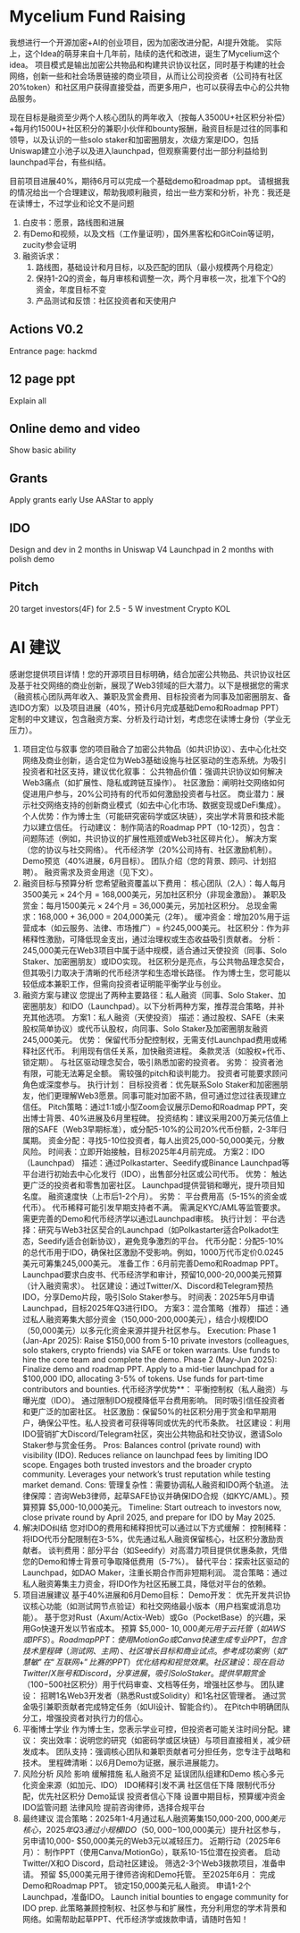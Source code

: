 # Mycelium Fund Raising 
我想进行一个开源加密+AI的创业项目，因为加密改进分配，AI提升效能。
实际上，这个Idea的萌芽来自十几年前，陆续的迭代和改进，诞生了Mycelium这个idea。
项目模式是输出加密公共物品和构建共识协议社区，同时基于构建的社会网络，创新一些和社会场景链接的商业项目，从而让公司投资者（公司持有社区20%token）和社区用户获得直接受益，而更多用户，也可以获得去中心的公共物品服务。

现在目标是融资至少两个人核心团队的两年收入（按每人3500U+社区积分补偿）+每月约1500U+社区积分的兼职小伙伴和bounty报酬，融资目标是过往的同事和领导，以及认识的一些solo staker和加密圈朋友，次级方案是IDO，包括Uniswap建立小池子以及进入launchpad，但观察需要付出一部分利益给到launchpad平台，有些纠结。

目前项目进展40%，期待6月可以完成一个基础demo和roadmap ppt。
请根据我的情况给出一个合理建议，帮助我顺利融资，给出一些方案和分析，补充：我还是在读博士，不过学业和论文不是问题

1. 白皮书：愿景，路线图和进展
2. 有Demo和视频，以及文档（工作量证明），国外黑客松和GitCoin等证明，zucity参会证明
3. 融资诉求：
	1. 路线图，基础设计和月目标，以及匹配的团队（最小规模两个月稳定）
	2. 保持1-2Q的资金，每月审核和调整一次，两个月审核一次，批准下个Q的资金，年度目标不变
	3. 产品测试和反馈：社区投资者和天使用户
## Actions V0.2
Entrance page: hackmd
## 12 page ppt
Explain all 

## Online demo and video
Show basic ability

## Grants
Apply grants early
Use AAStar to apply
## IDO 
Design and dev in 2 months in Uniswap V4
Launchpad in 2 months with polish demo



## Pitch
20 target investors(4F) for 2.5 - 5 W investment
Crypto KOL


# AI 建议
感谢您提供项目详情！您的开源项目目标明确，结合加密公共物品、共识协议社区及基于社交网络的商业创新，展现了Web3领域的巨大潜力。以下是根据您的需求（融资核心团队两年收入、兼职及赏金费用、目标投资者为同事及加密圈朋友、备选IDO方案）以及项目进展（40%，预计6月完成基础Demo和Roadmap PPT）定制的中文建议，包含融资方案、分析及行动计划，考虑您在读博士身份（学业无压力）。
1. 项目定位与叙事
您的项目融合了加密公共物品（如共识协议）、去中心化社交网络及商业创新，适合定位为Web3基础设施与社区驱动的生态系统。为吸引投资者和社区支持，建议优化叙事：
公共物品价值：强调共识协议如何解决Web3痛点（如扩展性、隐私或跨链互操作）。
社区激励：阐明社交网络如何促进用户参与，20%公司持有的代币如何激励投资者与社区。
商业潜力：展示社交网络支持的创新商业模式（如去中心化市场、数据变现或DeFi集成）。
个人优势：作为博士生（可能研究密码学或区块链），突出学术背景和技术能力以建立信任。
行动建议：
制作简洁的Roadmap PPT（10-12页），包含：
问题陈述（例如，共识协议的扩展性瓶颈或Web3社区碎片化）。
解决方案（您的协议与社交网络）。
代币经济学（20%公司持有、社区激励机制）。
Demo预览（40%进展，6月目标）。
团队介绍（您的背景、顾问、计划招聘）。
融资需求及资金用途（见下文）。
2. 融资目标与预算分析
您希望融资覆盖以下费用：
核心团队（2人）：每人每月3500美元 × 24个月 = 168,000美元，另加社区积分（非现金激励）。
兼职及赏金：每月1500美元 × 24个月 = 36,000美元，另加社区积分。
总现金需求：168,000 + 36,000 = 204,000美元（2年）。
缓冲资金：增加20%用于运营成本（如云服务、法律、市场推广）= 约245,000美元。
社区积分：作为非稀释性激励，可降低现金支出，通过治理权或生态收益吸引贡献者。
分析：
245,000美元在Web3项目中属于适中规模，适合通过天使投资（同事、Solo Staker、加密圈朋友）或IDO实现。
社区积分是亮点，与公共物品理念契合，但其吸引力取决于清晰的代币经济学和生态增长路径。
作为博士生，您可能以较低成本兼职工作，但需向投资者证明能平衡学业与创业。
3. 融资方案与建议
您提出了两种主要路径：私人融资（同事、Solo Staker、加密圈朋友）和IDO（Launchpad）。以下分析两种方案，推荐混合策略，并补充其他选项。
方案1：私人融资（天使投资）
描述：通过股权、SAFE（未来股权简单协议）或代币认股权，向同事、Solo Staker及加密圈朋友融资245,000美元。
优势：
保留代币分配控制权，无需支付Launchpad费用或稀释社区代币。
利用现有信任关系，加快融资进程。
条款灵活（如股权+代币、锁定期）。
与社区驱动理念契合，吸引熟悉加密的投资者。
劣势：
投资者池有限，可能无法筹足全额。
需较强的pitch和谈判能力。
投资者可能要求顾问角色或深度参与。
执行计划：
目标投资者：优先联系Solo Staker和加密圈朋友，他们更理解Web3愿景。同事可能对加密不熟，但可通过您过往表现建立信任。
Pitch策略：通过1:1或小型Zoom会议展示Demo和Roadmap PPT，突出博士背景、40%进展及6月里程碑。
投资结构：建议采用200万美元估值上限的SAFE（Web3早期标准），或分配5-10%的公司20%代币份额，2-3年归属期。
资金分配：寻找5-10位投资者，每人出资25,000-50,000美元，分散风险。
时间表：立即开始接触，目标2025年4月前完成。
方案2：IDO（Launchpad）
描述：通过Polkastarter、Seedify或Binance Launchpad等平台进行初始去中心化发行（IDO），出售部分社区或公司代币。
优势：
触达更广泛的投资者和零售加密社区。
Launchpad提供营销和曝光，提升项目知名度。
融资速度快（上市后1-2个月）。
劣势：
平台费用高（5-15%的资金或代币）。
代币稀释可能引发早期支持者不满。
需满足KYC/AML等监管要求。
需更完善的Demo和代币经济学以通过Launchpad审核。
执行计划：
平台选择：研究与Web3社区契合的Launchpad（如Polkastarter适合Polkadot生态，Seedify适合创新协议），避免竞争激烈的平台。
代币分配：分配5-10%的总代币用于IDO，确保社区激励不受影响。例如，1000万代币定价0.0245美元可筹集245,000美元。
准备工作：6月前完善Demo和Roadmap PPT。Launchpad要求白皮书、代币经济学和审计，预留10,000-20,000美元预算（计入融资需求）。
社区建设：通过Twitter/X、Discord和Telegram预热IDO，分享Demo片段，吸引Solo Staker参与。
时间表：2025年5月申请Launchpad，目标2025年Q3进行IDO。
方案3：混合策略（推荐）
描述：通过私人融资筹集大部分资金（150,000-200,000美元），结合小规模IDO（50,000美元）以多元化资金来源并提升社区参与。
Execution:
Phase 1 (Jan-Apr 2025): Raise $150,000 from 5-10 private investors (colleagues, solo stakers, crypto friends) via SAFE or token warrants. Use funds to hire the core team and complete the demo.
Phase 2 (May-Jun 2025): Finalize demo and roadmap PPT. Apply to a mid-tier launchpad for a $100,000 IDO, allocating 3-5% of tokens. Use funds for part-time contributors and bounties.
代币经济学优势**：
平衡控制权（私人融资）与曝光度（IDO）。
通过限制IDO规模降低平台费用影响。
同时吸引信任投资者和更广泛的加密社区。
社区激励：保留50%的社区积分用于赏金和早期用户，确保公平性。私人投资者可获得等同或优先的代币条款。
社区建设：利用IDO营销扩大Discord/Telegram社区，突出公共物品和社交协议，邀请Solo Staker参与赏金任务。
Pros:
Balances control (private round) with visibility (IDO).
Reduces reliance on launchpad fees by limiting IDO scope.
Engages both trusted investors and the broader crypto community.
Leverages your network’s trust reputation while testing market demand.
Cons:
管理复杂性：需要协调私人融资和IDO两个轨道。
法律保障：咨询Web3律师，起草SAFE协议并确保IDO合规（如KYC/AML）。预算预算 $5,000-10,000美元。
Timeline: Start outreach to investors now, close private round by April 2025, and prepare for IDO by May 2025.
4. 解决IDO纠结
您对IDO的费用和稀释担忧可以通过以下方式缓解：
控制稀释：将IDO代币分配限制在3-5%，优先通过私人融资保留核心，社区积分激励贡献者。
谈判费用：部分平台（如Seedify）对高潜力项目提供优惠条款，凭借您的Demo和博士背景可争取降低费用（5-7%）。
替代平台：探索社区驱动的Launchpad，如DAO Maker，注重长期合作而非短期利润。
混合策略：通过私人融资筹集主力资金，将IDO作为社区拓展工具，降低对平台的依赖。
5. 项目进展建议
基于40%进展和6月Demo目标：
Demo开发：
优先开发共识协议核心功能（如测试网节点验证）和社交网络最小版本（用户档案或消息功能）。
基于您对Rust（Axum/Actix-Web）或Go（PocketBase）的兴趣，采用Go快速开发以节省成本。
预算 $5,000- $10,000美元用于云托管（如AWS或IPFS）。
Roadmap PPT：
使用MotionGo或Canva快速生成专业PPT，包含技术里程碑（测试网、主网）、社区增长目标和商业试点。
参考成功案例（如“慧敏”在“互联网+”比赛的PPT）优化结构和视觉效果。
社区建设：
现在启动Twitter/X账号和Discord，分享进展，吸引Solo Staker。
提供早期赏金（100-$500社区积分）用于代码审查、文档等任务，增强社区参与。
团队建设：
招聘1名Web3开发者（熟悉Rust或Solidity）和1名社区管理者。
通过赏金吸引兼职贡献者完成特定任务（如UI设计、智能合约）。
在Pitch中明确团队分工，增强投资者对执行力的信心。
6. 平衡博士学业
作为博士生，您表示学业可控，但投资者可能关注时间分配。建议：
突出效率：说明您的研究（如密码学或区块链）与项目直接相关，减少研发成本。
团队支持：强调核心团队和兼职贡献者可分担任务，您专注于战略和技术。
里程碑清晰：以6月Demo为证据，展示进展能力。
7. 风险分析
风险
影响
缓解措施
私人融资不足
延误团队组建和Demo
核心多元化资金来源（如加元、IDO）
IDO稀释引发不满
社区信任下降
限制代币分配，优先社区积分
Demo延误
投资者信心下降
设置中期目标，预算缓冲资金
IDO监管问题
法律风险
提前咨询律师，选择合规平台
8. 最终建议
混合策略：2025年1-4月通过私人融资筹集150,000-$200,000美元核心，2025年Q3通过小规模IDO（50,000-$100,000美元）提升社区参与，另申请10,000- $50,000美元的Web3元以减轻压力。
近期行动（2025年6月）：
制作PPT（使用Canva/MotionGo），联系10-15位潜在投资者。
启动Twitter/X和O Discord，启动社区建设。
筛选2-3个Web3拨款项目，准备申请。
预留 $5,000美元用于律师咨询和Demo托管。
至2025年6月：
完成Demo和Roadmap PPT。
锁定150,000美元私人融资。
申请1-2个Launchpad，准备IDO。
Launch initial bounties to engage community for IDO prep.
此策略兼顾控制权、社区参与和扩展性，充分利用您的学术背景和网络。如需帮助起草PPT、代币经济学或拨款申请，请随时告知！